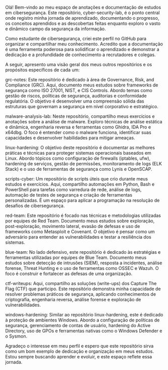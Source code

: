 Olá! Bem-vindo ao meu espaço de anotações e documentação de estudos em cibersegurança. Este repositório, cyber-security-lab, é o ponto central onde registro minha jornada de aprendizado, documentando o progresso, os conceitos aprendidos e as descobertas feitas enquanto exploro o vasto e dinâmico campo da segurança da informação.

Como estudante de cibersegurança, criei este perfil no GitHub para organizar e compartilhar meu conhecimento. Acredito que a documentação é uma ferramenta poderosa para solidificar o aprendizado e demonstrar a dedicação e a profundidade de conhecimento a recrutadores e colegas.

A seguir, apresento uma visão geral dos meus outros repositórios e os propósitos específicos de cada um:

grc-notes: Este repositório é dedicado à área de Governance, Risk, and Compliance (GRC). Aqui, documento meus estudos sobre frameworks de segurança como ISO 27001, NIST, e CIS Controls. Abordo temas como gestão de riscos, políticas de segurança, auditorias e conformidade regulatória. O objetivo é desenvolver uma compreensão sólida das estruturas que governam a segurança em nível corporativo e estratégico.

malware-analysis-lab: Neste repositório, compartilho meus exercícios e anotações sobre a análise de malware. Exploro técnicas de análise estática e dinâmica, engenharia reversa e ferramentas como Ghidra, IDA Pro e x64dbg. O foco é entender como o malware funciona, identificar suas capacidades e desenvolver habilidades para mitigar ameaças.

linux-hardening: O objetivo deste repositório é documentar as melhores práticas e técnicas para proteger sistemas operacionais baseados em Linux. Abordo tópicos como configuração de firewalls (iptables, ufw), hardening de serviços, gestão de permissões, monitoramento de logs (ELK Stack) e o uso de ferramentas de segurança como Lynis e OpenSCAP.

scripts-cyber: Um repositório de scripts úteis que crio durante meus estudos e exercícios. Aqui, compartilho automações em Python, Bash e PowerShell para tarefas como varredura de rede, análise de logs, automação de testes de segurança e criação de ferramentas personalizadas. É um espaço para aplicar a programação na resolução de desafios de cibersegurança.

red-team: Este repositório é focado nas técnicas e metodologias utilizadas por equipes de Red Team. Documento meus estudos sobre exploração, post-exploração, movimento lateral, evasão de defesas e uso de frameworks como Metasploit e Covenant. O objetivo é pensar como um adversário para entender as vulnerabilidades e testar a resiliência dos sistemas.

blue-team: No lado defensivo, este repositório é dedicado às estratégias e ferramentas utilizadas por equipes de Blue Team. Documento meus estudos sobre detecção de intrusões (SIEM), resposta a incidentes, análise forense, Threat Hunting e o uso de ferramentas como OSSEC e Wazuh. O foco é construir e fortalecer as defesas de uma organização.

ctf-writeups: Aqui, compartilho as soluções (write-ups) dos Capture The Flag (CTF) que participo. Este repositório demonstra minha capacidade de resolver problemas práticos de segurança, aplicando conhecimentos de criptografia, engenharia reversa, análise forense e exploração de vulnerabilidades.

windows-hardening: Similar ao repositório linux-hardening, este é dedicado à proteção de ambientes Windows. Abordo a configuração de políticas de segurança, gerenciamento de contas de usuário, hardening do Active Directory, uso de GPOs e ferramentas nativas como o Windows Defender e o Sysmon.

Agradeço o interesse em meu perfil e espero que este repositório sirva como um bom exemplo de dedicação e organização em meus estudos. Estou sempre buscando aprender e evoluir, e este espaço reflete essa jornada.
